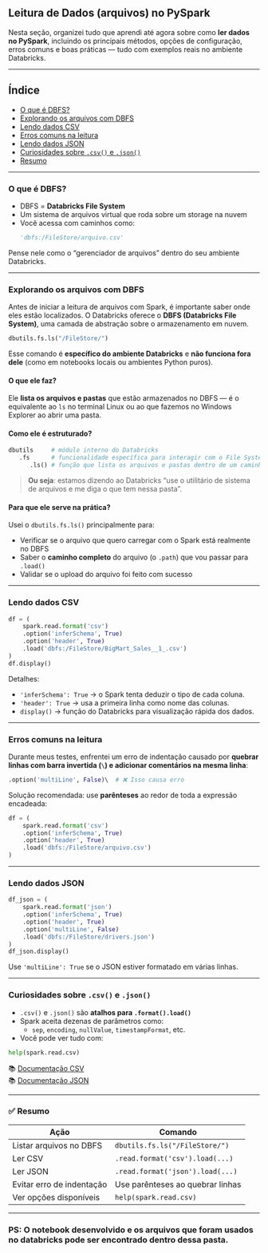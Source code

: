 ## Leitura de Dados (arquivos) no PySpark

Nesta seção, organizei tudo que aprendi até agora sobre como **ler dados no PySpark**, incluindo os principais métodos, opções de configuração, erros comuns e boas práticas — tudo com exemplos reais no ambiente Databricks.

---

## Índice

- [O que é DBFS?](#-o-que-é-dbfs)  
- [Explorando os arquivos com DBFS](#-explorando-os-arquivos-com-dbfs)  
- [Lendo dados CSV](#-lendo-dados-csv)  
- [Erros comuns na leitura](#-erros-comuns-na-leitura)  
- [Lendo dados JSON](#-lendo-dados-json)  
- [Curiosidades sobre `.csv()` e `.json()`](#-curiosidades-sobre-csv-e-json)  
- [Resumo](#-resumo)

---

### O que é DBFS?

- DBFS = **Databricks File System**
- Um sistema de arquivos virtual que roda sobre um storage na nuvem
- Você acessa com caminhos como:
  ```python
  'dbfs:/FileStore/arquivo.csv'
  ```

Pense nele como o “gerenciador de arquivos” dentro do seu ambiente Databricks.

---

### Explorando os arquivos com DBFS

Antes de iniciar a leitura de arquivos com Spark, é importante saber onde eles estão localizados. O Databricks oferece o **DBFS (Databricks File System)**, uma camada de abstração sobre o armazenamento em nuvem.

```python
dbutils.fs.ls("/FileStore/")
```

Esse comando é **específico do ambiente Databricks** e **não funciona fora dele** (como em notebooks locais ou ambientes Python puros).

#### O que ele faz?

Ele **lista os arquivos e pastas** que estão armazenados no DBFS — é o equivalente ao `ls` no terminal Linux ou ao que fazemos no Windows Explorer ao abrir uma pasta.

#### Como ele é estruturado?

```python
dbutils     # módulo interno do Databricks
   .fs      # funcionalidade específica para interagir com o File System (DBFS)
      .ls() # função que lista os arquivos e pastas dentro de um caminho
```

> **Ou seja**: estamos dizendo ao Databricks “use o utilitário de sistema de arquivos e me diga o que tem nessa pasta”.

#### Para que ele serve na prática?

Usei o `dbutils.fs.ls()` principalmente para:
- Verificar se o arquivo que quero carregar com o Spark está realmente no DBFS
- Saber o **caminho completo** do arquivo (o `.path`) que vou passar para `.load()`
- Validar se o upload do arquivo foi feito com sucesso

---

### Lendo dados CSV

```python
df = (
    spark.read.format('csv')
    .option('inferSchema', True)
    .option('header', True)
    .load('dbfs:/FileStore/BigMart_Sales__1_.csv')
)
df.display()
```

Detalhes:
- `'inferSchema': True` → o Spark tenta deduzir o tipo de cada coluna.
- `'header': True` → usa a primeira linha como nome das colunas.
- `display()` → função do Databricks para visualização rápida dos dados.

---

### Erros comuns na leitura

Durante meus testes, enfrentei um erro de indentação causado por **quebrar linhas com barra invertida (`\`) e adicionar comentários na mesma linha**:

```python
.option('multiLine', False)\  # ❌ Isso causa erro
```

Solução recomendada: use **parênteses** ao redor de toda a expressão encadeada:

```python
df = (
    spark.read.format('csv')
    .option('inferSchema', True)
    .option('header', True)
    .load('dbfs:/FileStore/arquivo.csv')
)
```

---

### Lendo dados JSON

```python
df_json = (
    spark.read.format('json')
    .option('inferSchema', True)
    .option('header', True)
    .option('multiLine', False)
    .load('dbfs:/FileStore/drivers.json')
)
df_json.display()
```

Use `'multiLine': True` se o JSON estiver formatado em várias linhas.

---

### Curiosidades sobre `.csv()` e `.json()`

- `.csv()` e `.json()` são **atalhos para `.format().load()`**
- Spark aceita dezenas de parâmetros como:
  - `sep`, `encoding`, `nullValue`, `timestampFormat`, etc.
- Você pode ver tudo com:

```python
help(spark.read.csv)
```

📚 [Documentação CSV](https://spark.apache.org/docs/latest/sql-data-sources-csv.html)  
📚 [Documentação JSON](https://spark.apache.org/docs/latest/sql-data-sources-json.html)

---


### ✅ Resumo

| Ação                        | Comando                             |
|-----------------------------|-------------------------------------|
| Listar arquivos no DBFS     | `dbutils.fs.ls("/FileStore/")`      |
| Ler CSV                     | `.read.format('csv').load(...)`     |
| Ler JSON                    | `.read.format('json').load(...)`    |
| Evitar erro de indentação   | Use parênteses ao quebrar linhas    |
| Ver opções disponíveis      | `help(spark.read.csv)`              |

---

### PS: O notebook desenvolvido e os arquivos que foram usados no databricks pode ser encontrado dentro dessa pasta.
